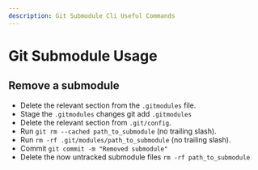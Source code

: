 ```yaml
---
description: Git Submodule Cli Useful Commands
---
```


# Git Submodule Usage

## Remove a submodule

* Delete the relevant section from the `.gitmodules` file.
* Stage the `.gitmodules` changes git add `.gitmodules`
* Delete the relevant section from `.git/config`.
* Run `git rm --cached path_to_submodule` (no trailing slash).
* Run `rm -rf .git/modules/path_to_submodule` (no trailing slash).
* Commit `git commit -m "Removed submodule"`
* Delete the now untracked submodule files `rm -rf path_to_submodule`